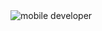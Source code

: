 <img src="[https://media.licdn.com/dms/image/D4E12AQG1ABO6PcVjQg/article-cover_image-shrink_600_2000/0/1659411941942?e=2147483647&v=beta&t=BThCo37QAzASQrjPs8KY5SvwKcM5KLacD_16hPQEP9g](https://www.google.com/url?sa=i&url=https%3A%2F%2Fwww.pinterest.com%2Fpin%2Fcoding-gif-coding-discover-share-gifs--858428378991517366%2F&psig=AOvVaw2NNwDj3o3SQx1poCKHqlh7&ust=1711135857788000&source=images&cd=vfe&opi=89978449&ved=0CA8QjRxqFwoTCLCQlPqLhoUDFQAAAAAdAAAAABAE)https://www.google.com/url?sa=i&url=https%3A%2F%2Fwww.pinterest.com%2Fpin%2Fcoding-gif-coding-discover-share-gifs--858428378991517366%2F&psig=AOvVaw2NNwDj3o3SQx1poCKHqlh7&ust=1711135857788000&source=images&cd=vfe&opi=89978449&ved=0CA8QjRxqFwoTCLCQlPqLhoUDFQAAAAAdAAAAABAE" alt="mobile developer"/>
